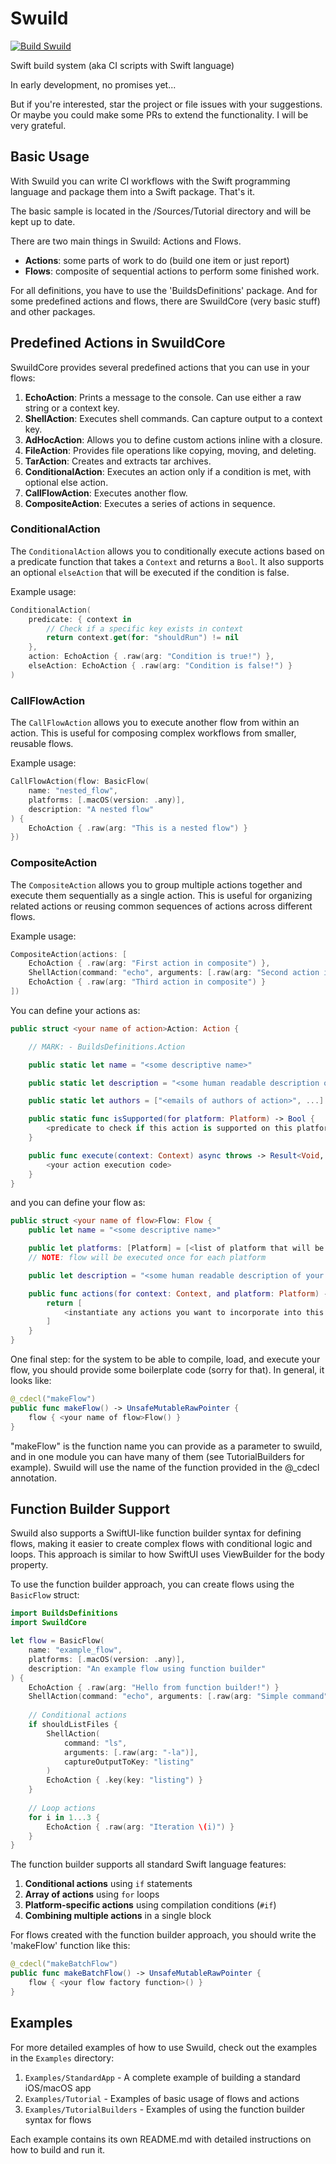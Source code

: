 # Swuild

[![Build Swuild](https://github.com/mrdekk/swuild/actions/workflows/build.yaml/badge.svg?branch=main)](https://github.com/mrdekk/swuild/actions/workflows/build.yaml)

Swift build system (aka CI scripts with Swift language)

In early development, no promises yet...

But if you're interested, star the project or file issues with your suggestions. Or maybe you could make some PRs to extend the functionality. I will be very grateful.

## Basic Usage

With Swuild you can write CI workflows with the Swift programming language and package them into a Swift package. That's it.

The basic sample is located in the /Sources/Tutorial directory and will be kept up to date.

There are two main things in Swuild: Actions and Flows.

- **Actions**: some parts of work to do (build one item or just report)
- **Flows**: composite of sequential actions to perform some finished work.

For all definitions, you have to use the 'BuildsDefinitions' package. And for some predefined actions and flows, there are SwuildCore (very basic stuff) and other packages.

## Predefined Actions in SwuildCore

SwuildCore provides several predefined actions that you can use in your flows:

1. **EchoAction**: Prints a message to the console. Can use either a raw string or a context key.
2. **ShellAction**: Executes shell commands. Can capture output to a context key.
3. **AdHocAction**: Allows you to define custom actions inline with a closure.
4. **FileAction**: Provides file operations like copying, moving, and deleting.
5. **TarAction**: Creates and extracts tar archives.
6. **ConditionalAction**: Executes an action only if a condition is met, with optional else action.
7. **CallFlowAction**: Executes another flow.
8. **CompositeAction**: Executes a series of actions in sequence.

### ConditionalAction

The `ConditionalAction` allows you to conditionally execute actions based on a predicate function that takes a `Context` and returns a `Bool`. It also supports an optional `elseAction` that will be executed if the condition is false.

Example usage:
```swift
ConditionalAction(
    predicate: { context in
        // Check if a specific key exists in context
        return context.get(for: "shouldRun") != nil
    },
    action: EchoAction { .raw(arg: "Condition is true!") },
    elseAction: EchoAction { .raw(arg: "Condition is false!") }
)
```

### CallFlowAction

The `CallFlowAction` allows you to execute another flow from within an action. This is useful for composing complex workflows from smaller, reusable flows.

Example usage:
```swift
CallFlowAction(flow: BasicFlow(
    name: "nested_flow",
    platforms: [.macOS(version: .any)],
    description: "A nested flow"
) {
    EchoAction { .raw(arg: "This is a nested flow") }
})
```

### CompositeAction

The `CompositeAction` allows you to group multiple actions together and execute them sequentially as a single action. This is useful for organizing related actions or reusing common sequences of actions across different flows.

Example usage:
```swift
CompositeAction(actions: [
    EchoAction { .raw(arg: "First action in composite") },
    ShellAction(command: "echo", arguments: [.raw(arg: "Second action in composite")]),
    EchoAction { .raw(arg: "Third action in composite") }
])
```

You can define your actions as:

```swift
public struct <your name of action>Action: Action {

    // MARK: - BuildsDefinitions.Action

    public static let name = "<some descriptive name>"

    public static let description = "<some human readable description of your action>"

    public static let authors = ["<emails of authors of action>", ...]

    public static func isSupported(for platform: Platform) -> Bool {
        <predicate to check if this action is supported on this platform>
    }

    public func execute(context: Context) async throws -> Result<Void, Error> {
        <your action execution code>
    }
}
```

and you can define your flow as:

```swift
public struct <your name of flow>Flow: Flow {
    public let name = "<some descriptive name>"

    public let platforms: [Platform] = [<list of platform that will be used to execute actions>]
    // NOTE: flow will be executed once for each platform

    public let description = "<some human readable description of your flow>"

    public func actions(for context: Context, and platform: Platform) -> [any Action] {
        return [
            <instantiate any actions you want to incorporate into this flow>
        ]
    }
}
```  

One final step: for the system to be able to compile, load, and execute your flow, you should provide some boilerplate code (sorry for that). In general, it looks like:

```swift
@_cdecl("makeFlow")
public func makeFlow() -> UnsafeMutableRawPointer {
    flow { <your name of flow>Flow() }
}
```

"makeFlow" is the function name you can provide as a parameter to swuild, and in one module you can have many of them (see TutorialBuilders for example). Swuild will use the name of the function provided in the @_cdecl annotation.

## Function Builder Support

Swuild also supports a SwiftUI-like function builder syntax for defining flows, making it easier to create complex flows with conditional logic and loops. This approach is similar to how SwiftUI uses ViewBuilder for the body property.

To use the function builder approach, you can create flows using the `BasicFlow` struct:

```swift
import BuildsDefinitions
import SwuildCore

let flow = BasicFlow(
    name: "example_flow",
    platforms: [.macOS(version: .any)],
    description: "An example flow using function builder"
) {
    EchoAction { .raw(arg: "Hello from function builder!") }
    ShellAction(command: "echo", arguments: [.raw(arg: "Simple command")])
    
    // Conditional actions
    if shouldListFiles {
        ShellAction(
            command: "ls",
            arguments: [.raw(arg: "-la")],
            captureOutputToKey: "listing"
        )
        EchoAction { .key(key: "listing") }
    }
    
    // Loop actions
    for i in 1...3 {
        EchoAction { .raw(arg: "Iteration \(i)") }
    }
}
```

The function builder supports all standard Swift language features:
1. **Conditional actions** using `if` statements
2. **Array of actions** using `for` loops
3. **Platform-specific actions** using compilation conditions (`#if`)
4. **Combining multiple actions** in a single block

For flows created with the function builder approach, you should write the 'makeFlow' function like this:

```swift
@_cdecl("makeBatchFlow")
public func makeBatchFlow() -> UnsafeMutableRawPointer {
    flow { <your flow factory function>() }
}
```

## Examples

For more detailed examples of how to use Swuild, check out the examples in the `Examples` directory:

1. `Examples/StandardApp` - A complete example of building a standard iOS/macOS app
1. `Examples/Tutorial` - Examples of basic usage of flows and actions
1. `Examples/TutorialBuilders` - Examples of using the function builder syntax for flows

Each example contains its own README.md with detailed instructions on how to build and run it.
